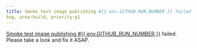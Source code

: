 ```yaml
---
title: Smoke test image publishing #{{ env.GITHUB_RUN_NUMBER }} failed assignees: iNikem labels:
bug, area:build, priority:p1
---
```

<a href="https://github.com/{{ env.GITHUB_REPOSITORY }}/actions/runs/{{ env.GITHUB_RUN_ID }}">
Smoke test image publishing #{{ env.GITHUB_RUN_NUMBER }}</a> failed. Please take a look and fix it ASAP.
